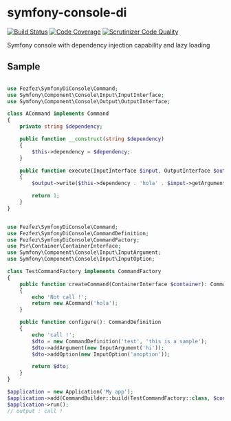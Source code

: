 # symfony-console-di

[![Build Status](https://travis-ci.org/fezfez/symfony-console-di.svg?branch=master)](https://travis-ci.org/fezfez/symfony-console-di)
[![Code Coverage](https://scrutinizer-ci.com/g/fezfez/symfony-console-di/badges/coverage.png?b=master)](https://scrutinizer-ci.com/g/fezfez/symfony-console-di/?branch=master)
[![Scrutinizer Code Quality](https://scrutinizer-ci.com/g/fezfez/symfony-console-di/badges/quality-score.png?b=master)](https://scrutinizer-ci.com/g/fezfez/symfony-console-di/?branch=master)


Symfony console with dependency injection capability and lazy loading

## Sample 

```php

use Fezfez\SymfonyDiConsole\Command;
use Symfony\Component\Console\Input\InputInterface;
use Symfony\Component\Console\Output\OutputInterface;

class ACommand implements Command
{
    private string $dependency;

    public function __construct(string $dependency)
    {
        $this->dependency = $dependency;
    }

    public function execute(InputInterface $input, OutputInterface $output): int
    {
        $output->write($this->dependency . 'hola' . $input->getArgument('hi') . $input->getOption('anoption'));

        return 1;
    }
}
```

```php

use Fezfez\SymfonyDiConsole\Command;
use Fezfez\SymfonyDiConsole\CommandDefinition;
use Fezfez\SymfonyDiConsole\CommandFactory;
use Psr\Container\ContainerInterface;
use Symfony\Component\Console\Input\InputArgument;
use Symfony\Component\Console\Input\InputOption;

class TestCommandFactory implements CommandFactory
{
    public function createCommand(ContainerInterface $container): Command
    {
        echo 'Not call !';
        return new ACommand('hola');
    }

    public function configure(): CommandDefinition
    {
        echo 'call !';
        $dto = new CommandDefinition('test', 'this is a sample');
        $dto->addArgument(new InputArgument('hi'));
        $dto->addOption(new InputOption('anoption'));

        return $dto;
    }
}

```

```php
$application = new Application('My app');
$application->add(CommandBuilder::build(TestCommandFactory::class, $container));
$application->run();
// output : call !
```
